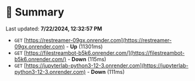 # 📖 Summary
Last updated: **7/22/2024, 12:32:57 PM**

- `GET` [https://restreamer-09gx.onrender.com](https://restreamer-09gx.onrender.com) - **Up** (11301ms)
- `GET` [https://filestreambot-b5k6.onrender.com/](https://filestreambot-b5k6.onrender.com/) - **Down** (115ms)
- `GET` [https://jupyterlab-python3-12-3.onrender.com](https://jupyterlab-python3-12-3.onrender.com) - **Down** (111ms)
